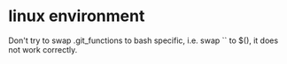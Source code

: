 # linux environment

Don't try to swap .git_functions to bash specific, i.e. swap `` to $(), it does not work correctly.
